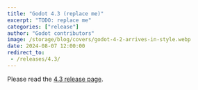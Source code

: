 ```yaml
---
title: "Godot 4.3 (replace me)"
excerpt: "TODO: replace me"
categories: ["release"]
author: "Godot contributors"
image: /storage/blog/covers/godot-4-2-arrives-in-style.webp
date: 2024-08-07 12:00:00
redirect_to:
 - /releases/4.3/
---
```


Please read the [4.3 release page](/releases/4.3/).
